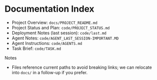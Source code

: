 # Documentation Index

- Project Overview: `docs/PROJECT_README.md`
- Project Status and Plan: `code/PROJECT_STATUS.md`
- Deployment Notes (last session): `code/last.md`
- Agent Notes: `code/AGENT_LAST_SESSION-IMPORTANT.MD`
- Agent Instructions: `code/AGENTS.md`
- Task Brief: `code/TASK.md`

Notes
- Files reference current paths to avoid breaking links; we can relocate into `docs/` in a follow-up if you prefer.
